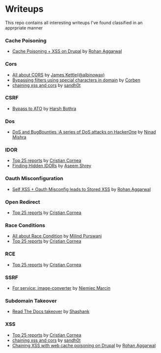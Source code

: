 # Writeups
This repo contains all interesting writeups I've found classified in an apprpriate manner

### Cache Poisoning
- [Cache Poisoning + XSS on Drupal](https://medium.com/@nahoragg/chaining-cache-poisoning-to-stored-xss-b910076bda4f) by [Rohan Aggarwal](https://twitter.com/nahoragg)

### Cors
- [All about CORS](https://portswigger.net/research/exploiting-cors-misconfigurations-for-bitcoins-and-bounties) by [James Kettle(@albinowax)](https://twitter.com/albinowax)
- [Bypassing filters using special characters in domain](https://www.corben.io/tricky-CORS/) by [Corben](https://twitter.com/hacker_)
- [chaining xss and cors](https://medium.com/bugbountywriteup/think-outside-the-scope-advanced-cors-exploitation-techniques-dad019c68397) by [sandh0t](https://twitter.com/sandh0t)

### CSRF
-  [Bypass to ATO](https://medium.com/bugbountywriteup/lets-bypass-csrf-protection-password-confirmation-to-takeover-victim-accounts-d-4a21297847ff) by [Harsh Bothra](https://twitter.com/harshbothra_)

### Dos
- [DoS and BugBounties :A series of DoS attacks on HackerOne](https://medium.com/@NinadMishra/dos-and-bugbounties-a-series-of-dos-attacks-on-hackerone-9c8316e192c9) by [Ninad Mishra](https://medium.com/@NinadMishra)

### IDOR 
- [Top 25 reports](https://medium.com/@corneacristian/top-25-idor-bug-bounty-reports-ba8cd59ad331) by [Cristian Cornea](https://medium.com/@corneacristian)
- [Finding Hidden IDORs](https://medium.com/@aseem.shrey/attention-to-details-a-curious-case-of-multiple-idors-5a4417ba8848) by [Aseem Shrey](https://twitter.com/AseemShrey)

### Oauth Misconfiguration
- [Self XSS + Oauth Misconfig leads to Stored XSS](https://nahoragg.github.io/bugbounty/2019/01/27/Chaining-Tricky-OAuth-Exploitation-To-Stored-XSS.html) by [Rohan Aggarwal](https://twitter.com/nahoragg)

### Open Redirect
- [Top 25 reports](https://medium.com/@corneacristian/top-25-open-redirect-bug-bounty-reports-5ffe11788794) by [Cristian Cornea](https://medium.com/@corneacristian)

### Race Conditions 
- [All about Race Condition](https://pandaonair.com/2020/06/11/race-conditions-exploring-the-possibilities.html) by [Milind Purswani](https://twitter.com/MilindPurswani)
- [Top 25 reports](https://medium.com/@corneacristian/top-25-race-condition-bug-bounty-reports-84f9073bf9e5) by [Cristian Cornea](https://medium.com/@corneacristian)

### RCE
- [Top 25 reports](https://medium.com/@corneacristian/top-25-rce-bug-bounty-reports-bc9555cca7bc) by [Cristian Cornea](https://medium.com/@corneacristian)

### SSRF
- [For service: image-converter](https://medium.com/@xvnpw/from-in-regex-to-ssrf-part-1-31d5706854ef) by [Niemiec Marcin](https://twitter.com/xvnpw)

### Subdomain Takeover
- [Read The Docs takeover](https://blog.shashank.co/2020/07/subdomain-takeover-using-readthedocs.html) by [Shashank](https://twitter.com/cyberboyIndia)

### XSS
- [Top 25 reports](https://medium.com/@corneacristian/top-25-xss-bug-bounty-reports-b3c90e2288c8) by [Cristian Cornea](https://medium.com/@corneacristian)
- [chaining xss and cors](https://medium.com/bugbountywriteup/think-outside-the-scope-advanced-cors-exploitation-techniques-dad019c68397) by [sandh0t](https://twitter.com/sandh0t)
- [Chaining XSS with web cache poisoning on Drupal](https://medium.com/@nahoragg/chaining-cache-poisoning-to-stored-xss-b910076bda4f) by [Rohan Aggarwal](https://twitter.com/nahoragg)
